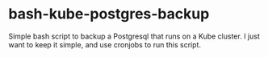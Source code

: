 # bash-kube-postgres-backup

Simple bash script to backup a Postgresql that runs on a Kube cluster. I just want to keep it simple, and use cronjobs to run this script.
